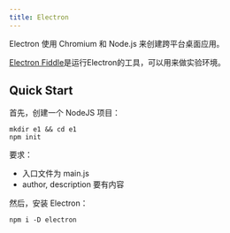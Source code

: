 ```yaml
---
title: Electron
---
```


Electron 使用 Chromium 和 Node.js 来创建跨平台桌面应用。

[Electron Fiddle](https://electronjs.org/fiddle)是运行Electron的工具，可以用来做实验环境。


## Quick Start

首先，创建一个 NodeJS 项目：

    mkdir e1 && cd e1
    npm init

要求：

- 入口文件为 main.js
- author, description 要有内容

然后，安装 Electron：

    npm i -D electron





